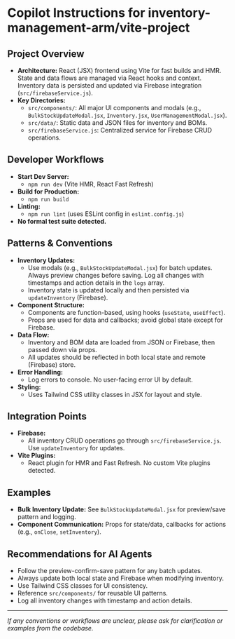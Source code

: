 # Copilot Instructions for inventory-management-arm/vite-project

## Project Overview

- **Architecture:** React (JSX) frontend using Vite for fast builds and HMR. State and data flows are managed via React hooks and context. Inventory data is persisted and updated via Firebase integration (`src/firebaseService.js`).
- **Key Directories:**
  - `src/components/`: All major UI components and modals (e.g., `BulkStockUpdateModal.jsx`, `Inventory.jsx`, `UserManagementModal.jsx`).
  - `src/data/`: Static data and JSON files for inventory and BOMs.
  - `src/firebaseService.js`: Centralized service for Firebase CRUD operations.

## Developer Workflows

- **Start Dev Server:**
  - `npm run dev` (Vite HMR, React Fast Refresh)
- **Build for Production:**
  - `npm run build`
- **Linting:**
  - `npm run lint` (uses ESLint config in `eslint.config.js`)
- **No formal test suite detected.**

## Patterns & Conventions

- **Inventory Updates:**
  - Use modals (e.g., `BulkStockUpdateModal.jsx`) for batch updates. Always preview changes before saving. Log all changes with timestamps and action details in the `logs` array.
  - Inventory state is updated locally and then persisted via `updateInventory` (Firebase).
- **Component Structure:**
  - Components are function-based, using hooks (`useState`, `useEffect`).
  - Props are used for data and callbacks; avoid global state except for Firebase.
- **Data Flow:**
  - Inventory and BOM data are loaded from JSON or Firebase, then passed down via props.
  - All updates should be reflected in both local state and remote (Firebase) store.
- **Error Handling:**
  - Log errors to console. No user-facing error UI by default.
- **Styling:**
  - Uses Tailwind CSS utility classes in JSX for layout and style.

## Integration Points

- **Firebase:**
  - All inventory CRUD operations go through `src/firebaseService.js`. Use `updateInventory` for updates.
- **Vite Plugins:**
  - React plugin for HMR and Fast Refresh. No custom Vite plugins detected.

## Examples

- **Bulk Inventory Update:** See `BulkStockUpdateModal.jsx` for preview/save pattern and logging.
- **Component Communication:** Props for state/data, callbacks for actions (e.g., `onClose`, `setInventory`).

## Recommendations for AI Agents

- Follow the preview-confirm-save pattern for any batch updates.
- Always update both local state and Firebase when modifying inventory.
- Use Tailwind CSS classes for UI consistency.
- Reference `src/components/` for reusable UI patterns.
- Log all inventory changes with timestamp and action details.

---

_If any conventions or workflows are unclear, please ask for clarification or examples from the codebase._
